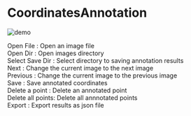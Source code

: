 # CoordinatesAnnotation
![demo](https://user-images.githubusercontent.com/36182771/66269732-317cc400-e887-11e9-8d14-5d5be0bee1ad.jpg)

Open File        : Open an image file  
Open Dir         : Open images directory  
Select Save Dir  : Select directory to saving annotation results  
Next             : Change the current image to the next image  
Previous         : Change the current image to the previous image  
Save             : Save annotated coordinates  
Delete a point   : Delete an annotated point  
Delete all points: Delete all annnotated points   
Export           : Export results as json file  

